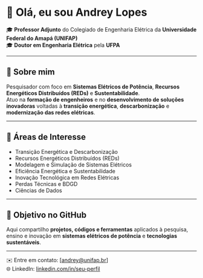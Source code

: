 # 👋 Olá, eu sou Andrey Lopes

🎓 **Professor Adjunto** do Colegiado de Engenharia Elétrica da **Universidade Federal do Amapá (UNIFAP)**  
🎓 **Doutor em Engenharia Elétrica** pela **UFPA**  

---

## 🔬 Sobre mim  
Pesquisador com foco em **Sistemas Elétricos de Potência**, **Recursos Energéticos Distribuídos (REDs)** e **Sustentabilidade**.  
Atuo na **formação de engenheiros** e no **desenvolvimento de soluções inovadoras** voltadas à **transição energética**, **descarbonização** e **modernização das redes elétricas**.  

---

## 🚀 Áreas de Interesse  
- Transição Energética e Descarbonização  
- Recursos Energéticos Distribuídos (REDs)  
- Modelagem e Simulação de Sistemas Elétricos  
- Eficiência Energética e Sustentabilidade  
- Inovação Tecnológica em Redes Elétricas  
- Perdas Técnicas e BDGD
- Ciências de Dados
---

## 📂 Objetivo no GitHub  
Aqui compartilho **projetos, códigos e ferramentas** aplicados à pesquisa, ensino e inovação em **sistemas elétricos de potência** e **tecnologias sustentáveis**.  

---

✉️ Entre em contato: [andrey@unifap.br]  
🌐 LinkedIn: [linkedin.com/in/seu-perfil](https://linkedin.com/in/seu-perfil)  
